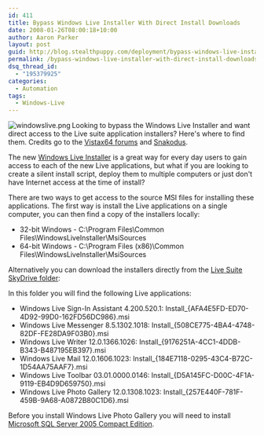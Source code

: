 ```yaml
---
id: 411
title: Bypass Windows Live Installer With Direct Install Downloads
date: 2008-01-26T08:00:18+10:00
author: Aaron Parker
layout: post
guid: http://blog.stealthpuppy.com/deployment/bypass-windows-live-installer-with-direct-install-downloads
permalink: /bypass-windows-live-installer-with-direct-install-downloads/
dsq_thread_id:
  - "195379925"
categories:
  - Automation
tags:
  - Windows-Live
---
```

<img src="https://stealthpuppy.com/wp-content/uploads/2008/02/windowslive.png" align="left" alt="windowslive.png" />Looking to bypass the Windows Live Installer and want direct access to the Live suite application installers? Here's where to find them. Credits go to the [Vistax64 forums](http://www.vistax64.com/windows-live/92348-windows-live-suite-downloads.html) and [Snakodus](http://snakodus.blogspot.com/2007/11/once-again-windows-live-products.html).

The new [Windows Live Installer](http://get.live.com/) is a great way for every day users to gain access to each of the new Live applications, but what if you are looking to create a silent install script, deploy them to multiple computers or just don't have Internet access at the time of install?

There are two ways to get access to the source MSI files for installing these applications. The first way is install the Live applications on a single computer, you can then find a copy of the installers locally:

  * 32-bit Windows - C:\Program Files\Common Files\WindowsLiveInstaller\MsiSources
  * 64-bit Windows - C:\Program Files (x86)\Common Files\WindowsLiveInstaller\MsiSources<br class="webkit-block-placeholder" />

Alternatively you can download the installers directly from the [Live Suite SkyDrive folder](http://cid-9e63a4688135fd45.skydrive.live.com/browse.aspx/LiveWave2EN):



In this folder you will find the following Live applications:

  * Windows Live Sign-In Assistant 4.200.520.1: Install_{AFA4E5FD-ED70-4D92-99D0-162FD56DC986}.msi
  * Windows Live Messenger 8.5.1302.1018: Install_{508CE775-4BA4-4748-82DF-FE28DA9F03B0}.msi
  * Windows Live Writer 12.0.1366.1026: Install_{9176251A-4CC1-4DDB-B343-B487195EB397}.msi
  * Windows Live Mail 12.0.1606.1023: Install_{184E7118-0295-43C4-B72C-1D54AA75AAF7}.msi
  * Windows Live Toolbar 03.01.0000.0146: Install_{D5A145FC-D00C-4F1A-9119-EB4D9D659750}.msi
  * Windows Live Photo Gallery 12.0.1308.1023: Install_{257E440F-781F-459B-9A68-A0872B80C1D6}.msi 

Before you install Windows Live Photo Gallery you will need to install [Microsoft SQL Server 2005 Compact Edition](http://www.microsoft.com/downloads/details.aspx?FamilyID=85e0c3ce-3fa1-453a-8ce9-af6ca20946c3&DisplayLang=en).<span style="color: #551a8b; text-decoration: underline" class="Apple-style-span"></span>
